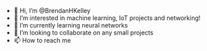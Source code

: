 - 👋 Hi, I’m @BrendanHKelley
- 👀 I’m interested in machine learning, IoT projects and networking!
- 🌱 I’m currently learning neural networks
- 💞️ I’m looking to collaborate on any small projects
- 📫 How to reach me 

<!---
BrendanHKelley/BrendanHKelley is a ✨ special ✨ repository because its `README.md` (this file) appears on your GitHub profile.
You can click the Preview link to take a look at your changes.
--->

